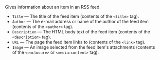 Gives information about an item in an RSS feed.

   - `Title` — The title of the feed item (contents of the `<title>` tag).
   - `Author` — The e-mail address or name of the author of the feed item (contents of the `<author>` tag).
   - `Description` — The HTML body text of the feed item (contents of the `<description>` tag).
   - `URL` — The page the feed item links to (contents of the `<link>` tag).
   - `Image` — An image selected from the feed item's attachments (contents of the `<enclosure>` or `<media:content>` tag).
